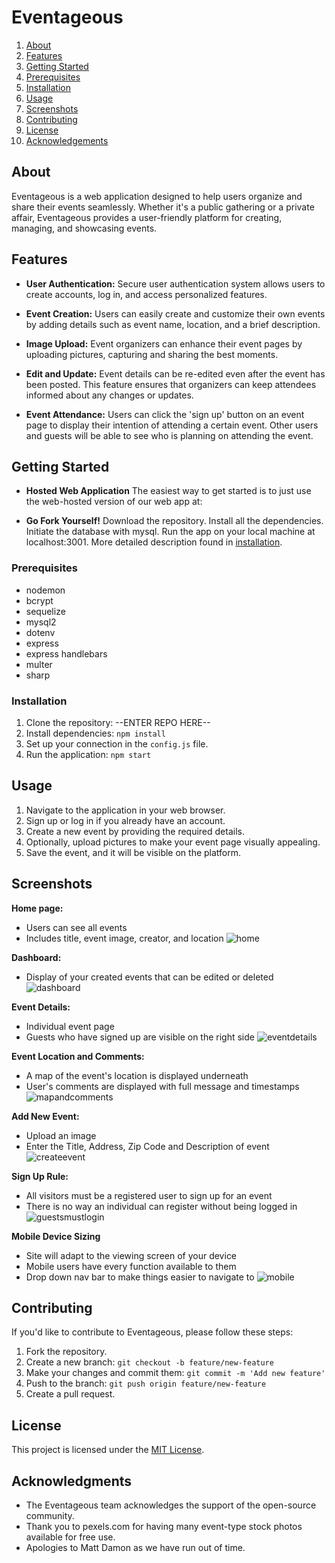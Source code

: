 # Eventageous

1. [About](#about)
2. [Features](#features)
3. [Getting Started](#getting-started)
4. [Prerequisites](#prerequisites)
5. [Installation](#installation)
6. [Usage](#usage)
7. [Screenshots](#screenshots)
8. [Contributing](#contributing)
9. [License](#license) 
10. [Acknowledgements](#acknowledgements)

## About

Eventageous is a web application designed to help users organize and share their events seamlessly. Whether it's a public gathering or a private affair, Eventageous provides a user-friendly platform for creating, managing, and showcasing events.

## Features

- **User Authentication:** Secure user authentication system allows users to create accounts, log in, and access personalized features.

- **Event Creation:** Users can easily create and customize their own events by adding details such as event name, location, and a brief description.

- **Image Upload:** Event organizers can enhance their event pages by uploading pictures, capturing and sharing the best moments.

- **Edit and Update:** Event details can be re-edited even after the event has been posted. This feature ensures that organizers can keep attendees informed about any changes or updates.

- **Event Attendance:** Users can click the 'sign up' button on an event page to display their intention of attending a certain event.  Other users and guests will be able to see who is planning on attending the event.

## Getting Started

- **Hosted Web Application** The easiest way to get started is to just use the web-hosted version of our web app at:

- **Go Fork Yourself!** Download the repository.  Install all the dependencies.  Initiate the database with mysql.  Run the app on your local machine at localhost:3001.  More detailed description found in [installation](#installation).

### Prerequisites

- nodemon
- bcrypt
- sequelize
- mysql2
- dotenv
- express
- express handlebars
- multer
- sharp

### Installation

1. Clone the repository: --ENTER REPO HERE--
2. Install dependencies: `npm install`
3. Set up your connection in the `config.js` file.
4. Run the application: `npm start`

## Usage

1. Navigate to the application in your web browser.
2. Sign up or log in if you already have an account.
3. Create a new event by providing the required details.
4. Optionally, upload pictures to make your event page visually appealing.
5. Save the event, and it will be visible on the platform.

## Screenshots
**Home page:**
  - Users can see all events
  - Includes title, event image, creator, and location
![home](/public/images/home.png)

**Dashboard:** 
  - Display of your created events that can be edited or deleted
![dashboard](/public/images/dashboard.png)

**Event Details:**
  - Individual event page
  - Guests who have signed up are visible on the right side
![eventdetails](/public/images/eventdetails.png)

**Event Location and Comments:**
  - A map of the event's location is displayed underneath
  - User's comments are displayed with full message and timestamps
![mapandcomments](/public/images/mapandcomments.png)

**Add New Event:**
  - Upload an image
  - Enter the Title, Address, Zip Code and Description of event
  ![createevent](/public/images/createevent.png)

**Sign Up Rule:**
  - All visitors must be a registered user to sign up for an event
  - There is no way an individual can register without being logged in
  ![guestsmustlogin](/public/images/guestsmustlogin.png)

**Mobile Device Sizing**
  - Site will adapt to the viewing screen of your device
  - Mobile users have every function available to them
  - Drop down nav bar to make things easier to navigate to
  ![mobile](/public/images/mobile.png)

## Contributing

If you'd like to contribute to Eventageous, please follow these steps:

1. Fork the repository.
2. Create a new branch: `git checkout -b feature/new-feature`
3. Make your changes and commit them: `git commit -m 'Add new feature'`
4. Push to the branch: `git push origin feature/new-feature`
5. Create a pull request.

## License

This project is licensed under the [MIT License](LICENSE.md).

## Acknowledgments

- The Eventageous team acknowledges the support of the open-source community.
- Thank you to pexels.com for having many event-type stock photos available for free use.
- Apologies to Matt Damon as we have run out of time.
